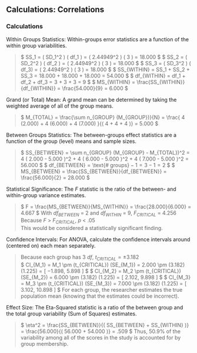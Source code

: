 ## Calculations: Correlations

### Calculations

Within Groups Statistics: Within-groups error statistics are a function of the within group variabilities.

> $ SS_1 = ( SD_1^2 ) ( df_1 ) = ( 2.44949^2 ) ( 3 ) = 18.000 $
> $ SS_2 = ( SD_2^2 ) ( df_2 ) = ( 2.44949^2 ) ( 3 ) = 18.000 $
> $ SS_3 = ( SD_3^2 ) ( df_3) = ( 2.44949^2 ) ( 3 ) = 18.000 $
> $ SS_{WITHIN} = SS_1 + SS_2 + SS_3 = 18.000 + 18.000 + 18.000 = 54.000 $
> $ df_{WITHIN} = df_1 + df_2 + df_3 = 3 + 3 + 3 = 9 $
> $ MS_{WITHIN} = \frac{SS_{WITHIN}}{df_{WITHIN}} = \frac{54.000}{9} = 6.000 $

Grand (or Total) Mean: A grand mean can be determined by taking the weighted average of all of the group means.

> $ M_{TOTAL} = \frac{\sum n_{GROUP} (M_{GROUP})}{N} = \frac{ 4 (2.000) + 4 (6.000) + 4 (7.000) }{( 4 + 4 + 4 )} = 5.000 $

Between Groups Statistics: The between-groups effect statistics are a function of the group (level) means and sample sizes.

> $ SS_{BETWEEN} = \sum n_{GROUP} (M_{GROUP} - M_{TOTAL})^2 = 4 ( 2.000 - 5.000 )^2 + 4 ( 6.000 - 5.000 )^2 + 4 ( 7.000 - 5.000 )^2 = 56.000  $
> $ df_{BETWEEN} = \text{# groups} − 1 = 3 − 1 = 2 $
> $ MS_{BETWEEN} = \frac{SS_{BETWEEN}}{df_{BETWEEN}} = \frac{56.000}{2} = 28.000 $

Statistical Significance: The *F* statistic is the ratio of the between- and within-group variance estimates. 

> $ F = \frac{MS_{BETWEEN}}{MS_{WITHIN}} = \frac{28.000}{6.000} = 4.667 $
> With *df<sub>BETWEEN</sub>* = 2 and *df<sub>WITHIN</sub>* = 9, *F<sub>CRITICAL</sub>* = 4.256  
> Because *F* > *F<sub>CRITICAL</sub>*, *p* < .05  
> This would be considered a statistically significant finding.

Confidence Intervals: For ANOVA, calculate the confidence intervals around (centered on) each mean separately.

> Because each group has 3 *df*, *t<sub>CRITICAL</sub>* = ±3.182  
> $ CI_{M_1} = M_1 \pm (t_{CRITICAL}) (SE_{M_1}) = 2.000 \pm (3.182) (1.225) = [ −1.898, 5.898 ] $
> $ CI_{M_2} = M_2 \pm (t_{CRITICAL}) (SE_{M_2}) = 6.000 \pm (3.182) (1.225) = [ 2.102, 9.898 ] $
> $ CI_{M_3} = M_3 \pm (t_{CRITICAL}) (SE_{M_3}) = 7.000 \pm (3.182) (1.225) = [ 3.102, 10.898 ] $
> For each group, the researcher estimates the true population mean (knowing that the estimates could be incorrect).

Effect Size: The Eta-Squared statistic is a ratio of the between group and the total group variability (Sum of Squares) estimates.

> $ \eta^2 = \frac{SS_{BETWEEN}}{( SS_{BETWEEN} + SS_{WITHIN} )} = \frac{56.000}{( 56.000 + 54.000 )} = .509 $
> Thus, 50.9% of the variability among all of the scores in the study is accounted for by group membership.

